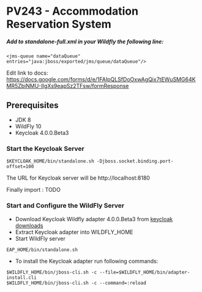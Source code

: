 # PV243 - Accommodation Reservation System

##### Add to standalone-full.xml in your Wildfly the following line:
````
<jms-queue name="dataQueue" entries="java:jboss/exported/jms/queue/dataQueue"/>
````
Edit link to docs: https://docs.google.com/forms/d/e/1FAIpQLSfDoOxwAgQix7tEWuSMG64KMR5ZbiNMU-IIgXs9eapSz2TFsw/formResponse

## Prerequisites

- JDK 8
- WildFly 10
- Keycloak 4.0.0.Beta3

### Start the Keycloak Server

    $KEYCLOAK_HOME/bin/standalone.sh -Djboss.socket.binding.port-offset=100

The URL for Keycloak server will be http://localhost:8180

Finally import : TODO

### Start and Configure the WildFly Server

- Download Keycloak Wildfly adapter 4.0.0.Beta3 from [keycloak downloads](https://www.keycloak.org/downloads.html)
- Extract Keycloak adapter into WILDFLY_HOME
- Start WildFly server
````
EAP_HOME/bin/standalone.sh
````
- To install the Keycloak adapter run following commands:
````
$WILDFLY_HOME/bin/jboss-cli.sh -c --file=$WILDFLY_HOME/bin/adapter-install.cli
$WILDFLY_HOME/bin/jboss-cli.sh -c --command=:reload
````
